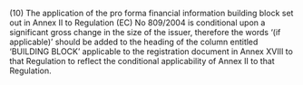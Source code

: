 (10) The application of the pro forma financial information building block set out in Annex II to Regulation (EC) No 809/2004 is conditional upon a significant gross change in the size of the issuer, therefore the words ‘(if applicable)’ should be added to the heading of the column entitled ‘BUILDING BLOCK’ applicable to the registration document in Annex XVIII to that Regulation to reflect the conditional applicability of Annex II to that Regulation.